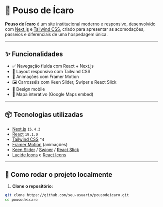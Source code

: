 # 🏡 Pouso de Ícaro

**Pouso de Ícaro** é um site institucional moderno e responsivo, desenvolvido com [Next.js](https://nextjs.org/) e [Tailwind CSS](https://tailwindcss.com/), criado para apresentar as acomodações, passeios e diferenciais de uma hospedagem única.

---

## ✨ Funcionalidades

- ✅ Navegação fluida com React + Next.js
- 🎨 Layout responsivo com Tailwind CSS
- 🎥 Animações com Framer Motion
- 🖼️ Carrosséis com Keen Slider, Swiper e React Slick
- 📱 Design mobile
- 📍 Mapa interativo (Google Maps embed)


---

## 📦 Tecnologias utilizadas

- [Next.js](https://nextjs.org/) `15.4.3`
- [React](https://reactjs.org/) `19.1.0`
- [Tailwind CSS](https://tailwindcss.com/) `^4`
- [Framer Motion](https://www.framer.com/motion/) (animações)
- [Keen Slider](https://keen-slider.io/) / [Swiper](https://swiperjs.com/) / [React Slick](https://react-slick.neostack.com/)
- [Lucide Icons](https://lucide.dev/) e [React Icons](https://react-icons.github.io/react-icons/)

---

## 🚀 Como rodar o projeto localmente

1. **Clone o repositório:**

```bash
git clone https://github.com/seu-usuario/pousodeicaro.git
cd pousodeicaro